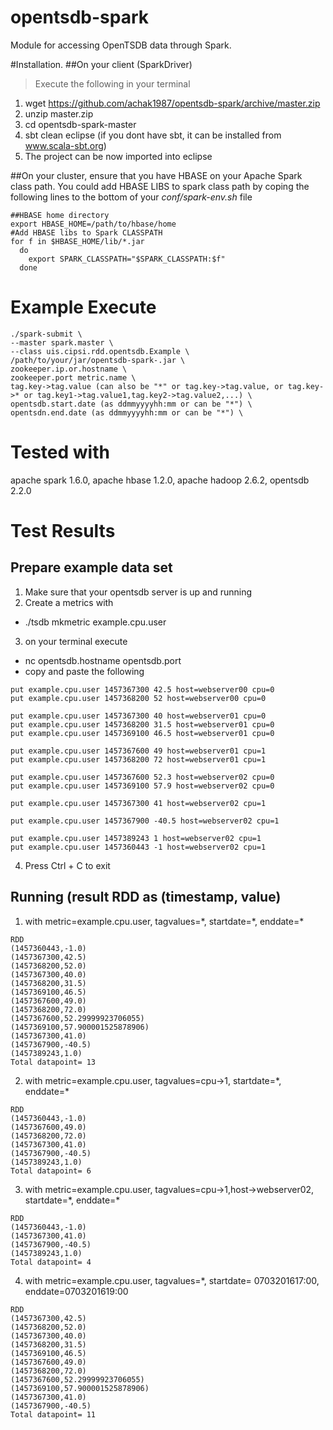 opentsdb-spark
==============

Module for accessing OpenTSDB data through Spark.

#Installation.
##On your client (SparkDriver)
  >Execute the following in your terminal
  1. wget https://github.com/achak1987/opentsdb-spark/archive/master.zip
  2. unzip master.zip
  3. cd opentsdb-spark-master
  4. sbt clean eclipse (if you dont have sbt, it can be installed from www.scala-sbt.org)
  5. The project can be now imported into eclipse

##On your cluster, ensure that you have HBASE on your Apache Spark class path. You could add HBASE LIBS to spark class path by coping the following lines to the bottom of your *conf/spark-env.sh* file
  
  ```
  ##HBASE home directory
  export HBASE_HOME=/path/to/hbase/home
  #Add HBASE libs to Spark CLASSPATH
  for f in $HBASE_HOME/lib/*.jar
    do
      export SPARK_CLASSPATH="$SPARK_CLASSPATH:$f"
    done
  ```

# Example Execute
```
./spark-submit \
--master spark.master \
--class uis.cipsi.rdd.opentsdb.Example \
/path/to/your/jar/opentsdb-spark-.jar \
zookeeper.ip.or.hostname \
zookeeper.port metric.name \
tag.key->tag.value (can also be "*" or tag.key->tag.value, or tag.key->* or tag.key1->tag.value1,tag.key2->tag.value2,...) \
opentsdb.start.date (as ddmmyyyyhh:mm or can be "*") \
opentsdn.end.date (as ddmmyyyyhh:mm or can be "*") \
```
# Tested with
  apache spark 1.6.0, apache hbase 1.2.0, apache hadoop 2.6.2, opentsdb 2.2.0

# Test Results
## Prepare example data set
1. Make sure that your opentsdb server is up and running
2. Create a metrics with 
  * ./tsdb mkmetric example.cpu.user
3. on your terminal execute
  * nc opentsdb.hostname opentsdb.port
  * copy and paste the following
  ```
  put example.cpu.user 1457367300 42.5 host=webserver00 cpu=0
  put example.cpu.user 1457368200 52 host=webserver00 cpu=0
  
  put example.cpu.user 1457367300 40 host=webserver01 cpu=0
  put example.cpu.user 1457368200 31.5 host=webserver01 cpu=0
  put example.cpu.user 1457369100 46.5 host=webserver01 cpu=0
  
  put example.cpu.user 1457367600 49 host=webserver01 cpu=1
  put example.cpu.user 1457368200 72 host=webserver01 cpu=1
  
  put example.cpu.user 1457367600 52.3 host=webserver02 cpu=0
  put example.cpu.user 1457369100 57.9 host=webserver02 cpu=0
  
  put example.cpu.user 1457367300 41 host=webserver02 cpu=1

  put example.cpu.user 1457367900 -40.5 host=webserver02 cpu=1
  
  put example.cpu.user 1457389243 1 host=webserver02 cpu=1
  put example.cpu.user 1457360443 -1 host=webserver02 cpu=1
  ```
4. Press Ctrl + C to exit

## Running (result RDD as (timestamp, value)
1. with metric=example.cpu.user, tagvalues=\*, startdate=\*, enddate=\* 
  
  ```
  RDD
  (1457360443,-1.0)
  (1457367300,42.5)
  (1457368200,52.0)
  (1457367300,40.0)
  (1457368200,31.5)
  (1457369100,46.5)
  (1457367600,49.0)
  (1457368200,72.0)
  (1457367600,52.29999923706055)
  (1457369100,57.900001525878906)
  (1457367300,41.0)
  (1457367900,-40.5)
  (1457389243,1.0)
  Total datapoint= 13
  ```
  
  2. with metric=example.cpu.user, tagvalues=cpu->1, startdate=\*, enddate=\*
 
  ```
  RDD
  (1457360443,-1.0)
  (1457367600,49.0)
  (1457368200,72.0)
  (1457367300,41.0)
  (1457367900,-40.5)
  (1457389243,1.0)
  Total datapoint= 6
  ```
  
  3. with metric=example.cpu.user, tagvalues=cpu->1,host->webserver02, startdate=\*, enddate=\*
  
  ```
  RDD
  (1457360443,-1.0)
  (1457367300,41.0)
  (1457367900,-40.5)
  (1457389243,1.0)
  Total datapoint= 4
  ```
  
  4. with metric=example.cpu.user, tagvalues=\*, startdate= 0703201617:00, enddate=0703201619:00
  
  ```
  RDD
  (1457367300,42.5)
  (1457368200,52.0)
  (1457367300,40.0)
  (1457368200,31.5)
  (1457369100,46.5)
  (1457367600,49.0)
  (1457368200,72.0)
  (1457367600,52.29999923706055)
  (1457369100,57.900001525878906)
  (1457367300,41.0)
  (1457367900,-40.5)
  Total datapoint= 11
  ```
